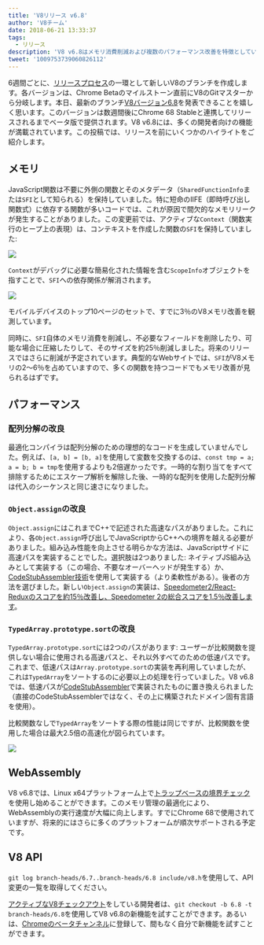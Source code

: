 ```yaml
---
title: 'V8リリース v6.8'
author: 'V8チーム'
date: 2018-06-21 13:33:37
tags:
  - リリース
description: 'V8 v6.8はメモリ消費削減および複数のパフォーマンス改善を特徴としています。'
tweet: '1009753739060826112'
---
```

6週間ごとに、[リリースプロセス](/docs/release-process)の一環として新しいV8のブランチを作成します。各バージョンは、Chrome Betaのマイルストーン直前にV8のGitマスターから分岐します。本日、最新のブランチ[V8バージョン6.8](https://chromium.googlesource.com/v8/v8.git/+log/branch-heads/6.8)を発表できることを嬉しく思います。このバージョンは数週間後にChrome 68 Stableと連携してリリースされるまでベータ版で提供されます。V8 v6.8には、多くの開発者向けの機能が満載されています。この投稿では、リリースを前にいくつかのハイライトをご紹介します。

<!--truncate-->
## メモリ

JavaScript関数は不要に外側の関数とそのメタデータ（`SharedFunctionInfo`または`SFI`として知られる）を保持していました。特に短命のIIFE（即時呼び出し関数式）に依存する関数が多いコードでは、これが原因で間欠的なメモリリークが発生することがありました。この変更前では、アクティブな`Context`（関数実行のヒープ上の表現）は、コンテキストを作成した関数の`SFI`を保持していました:

![](/_img/v8-release-68/context-jsfunction-before.svg)

`Context`がデバッグに必要な簡易化された情報を含む`ScopeInfo`オブジェクトを指すことで、`SFI`への依存関係が解消されます。

![](/_img/v8-release-68/context-jsfunction-after.svg)

モバイルデバイスのトップ10ページのセットで、すでに3％のV8メモリ改善を観測しています。

同時に、`SFI`自体のメモリ消費を削減し、不必要なフィールドを削除したり、可能な場合に圧縮したりして、そのサイズを約25％削減しました。将来のリリースではさらに削減が予定されています。典型的なWebサイトでは、`SFI`がV8メモリの2〜6％を占めていますので、多くの関数を持つコードでもメモリ改善が見られるはずです。

## パフォーマンス

### 配列分解の改良

最適化コンパイラは配列分解のための理想的なコードを生成していませんでした。例えば、`[a, b] = [b, a]`を使用して変数を交換するのは、`const tmp = a; a = b; b = tmp`を使用するよりも2倍遅かったです。一時的な割り当てをすべて排除するためにエスケープ解析を解除した後、一時的な配列を使用した配列分解は代入のシーケンスと同じ速さになりました。

### `Object.assign`の改良

`Object.assign`にはこれまでC++で記述された高速なパスがありました。これにより、各`Object.assign`呼び出しでJavaScriptからC++への境界を越える必要がありました。組み込み性能を向上させる明らかな方法は、JavaScriptサイドに高速パスを実装することでした。選択肢は2つありました: ネイティブJS組み込みとして実装する（この場合、不要なオーバーヘッドが発生する）か、[CodeStubAssembler技術](/blog/csa)を使用して実装する（より柔軟性がある）。後者の方法を選びました。新しい`Object.assign`の実装は、[Speedometer2/React-Reduxのスコアを約15％改善し、Speedometer 2の総合スコアを1.5％改善します](https://chromeperf.appspot.com/report?sid=d9ea9a2ae7cd141263fde07ea90da835cf28f5c87f17b53ba801d4ac30979558&start_rev=550155&end_rev=552590)。

### `TypedArray.prototype.sort`の改良

`TypedArray.prototype.sort`には2つのパスがあります: ユーザーが比較関数を提供しない場合に使用される高速パスと、それ以外すべてのための低速パスです。これまで、低速パスは`Array.prototype.sort`の実装を再利用していましたが、これは`TypedArray`をソートするのに必要以上の処理を行っていました。V8 v6.8では、低速パスが[CodeStubAssembler](/blog/csa)で実装されたものに置き換えられました（直接のCodeStubAssemblerではなく、その上に構築されたドメイン固有言語を使用）。

比較関数なしで`TypedArray`をソートする際の性能は同じですが、比較関数を使用した場合は最大2.5倍の高速化が図られています。

![](/_img/v8-release-68/typedarray-sort.svg)

## WebAssembly

V8 v6.8では、Linux x64プラットフォーム上で[トラップベースの境界チェック](https://docs.google.com/document/d/17y4kxuHFrVxAiuCP_FFtFA2HP5sNPsCD10KEx17Hz6M/edit)を使用し始めることができます。このメモリ管理の最適化により、WebAssemblyの実行速度が大幅に向上します。すでにChrome 68で使用されていますが、将来的にはさらに多くのプラットフォームが順次サポートされる予定です。

## V8 API

`git log branch-heads/6.7..branch-heads/6.8 include/v8.h`を使用して、API変更の一覧を取得してください。

[アクティブなV8チェックアウト](/docs/source-code#using-git)をしている開発者は、`git checkout -b 6.8 -t branch-heads/6.8`を使用してV8 v6.8の新機能を試すことができます。あるいは、[Chromeのベータチャンネル](https://www.google.com/chrome/browser/beta.html)に登録して、間もなく自分で新機能を試すことができます。
